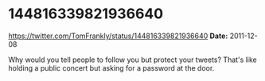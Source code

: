 # 144816339821936640
https://twitter.com/TomFrankly/status/144816339821936640
**Date:** 2011-12-08

Why would you tell people to follow you but protect your tweets? That's like holding a public concert but asking for a password at the door.
